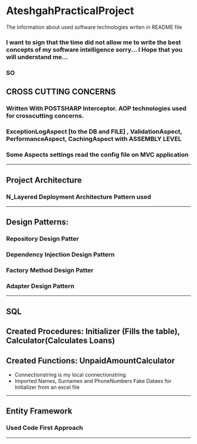 # AteshgahPracticalProject
The information about used software technologies writen in README file

### I want to sign that the time did not allow me to write the best concepts of my software intelligence sorry... I Hope that you will understand me... 

### SO

## CROSS CUTTING CONCERNS
### Written With POSTSHARP Interceptor. AOP technologies used for crosscutting concerns.
### ExceptionLogAspect [to the DB and FILE] , ValidationAspect, PerformanceAspect, CachingAspect with ASSEMBLY LEVEL
### Some Aspects settings read the config file on MVC application
-------------------------------------------------
## Project Architecture
### N_Layered Deployment Architecture Pattern used
-------------------------------------------------
## Design Patterns:
### Repository Design Patter
### Dependency Injection Design Pattern
### Factory Method Design Patter
### Adapter Design Pattern
-------------------------------------------------
## SQL
## Created Procedures: Initializer (Fills the table), Calculator(Calculates Loans)
## Created Functions: UnpaidAmountCalculator
* Connectionstring is my local connectionstring
* Imported Names, Surnames and PhoneNumbers Fake Dataes for Initializer from an excel file
-------------------------------------------------
## Entity Framework
### Used Code First Approach

-------------------------------------------------
